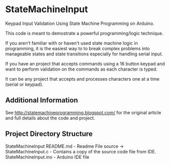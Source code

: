 # StateMachineInput

Keypad Input Validation Using State Machine Programming on Arduino.

This code is meant to demostrate a powerful programming/logic technique.

If you aren't familiar with or haven't used state machine logic in programming, it is the 
easiest way to to break complex problems into manageable states and state transitions 
especially for handling serial input.

If you have an project that accepts commands using a 16 button keypad and want to 
perform validation on the commands as each character is typed.

It can be any project that accepts and processes characters one at a time (serial or keypad).

## Additional Information

See http://statemachineprogramming.blogspot.com/ for the original article and full details about the code and project.

## Project Directory Structure

  StateMachineInput
    README.md - Readme File
    source -> StateMachineInput.c - Contains a copy of the source code file from IDE.
    StateMachineInput.ino - Arduino IDE file
